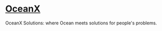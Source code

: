 # [OceanX](https://botocean.network)

OceanX Solutions: where Ocean meets solutions for people's problems.
